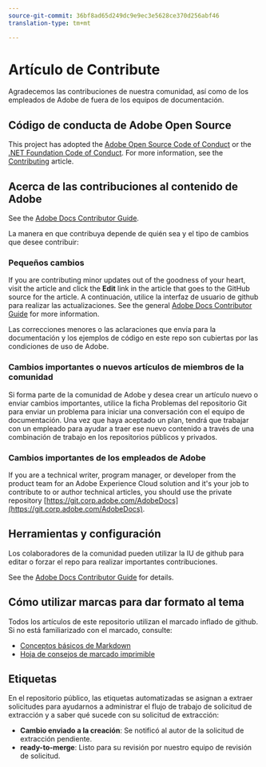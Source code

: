 ```yaml
---
source-git-commit: 36bf8ad65d249dc9e9ec3e5628ce370d256abf46
translation-type: tm+mt

---
```

# Artículo de Contribute

Agradecemos las contribuciones de nuestra comunidad, así como de los empleados de Adobe de fuera de los equipos de documentación.

## Código de conducta de Adobe Open Source

This project has adopted the [Adobe Open Source Code of Conduct](code-of-conduct.md) or the [.NET Foundation Code of Conduct](https://dotnetfoundation.org/code-of-conduct). For more information, see the [Contributing](contributing.md) article.

## Acerca de las contribuciones al contenido de Adobe

See the [Adobe Docs Contributor Guide](https://docs.adobe.com/content/help/en/contributor/contributor-guide/introduction.html).

La manera en que contribuya depende de quién sea y el tipo de cambios que desee contribuir:

### Pequeños cambios

If you are contributing minor updates out of the goodness of your heart, visit the article and click the **Edit** link in the article that goes to the GitHub source for the article. A continuación, utilice la interfaz de usuario de github para realizar las actualizaciones. See the general [Adobe Docs Contributor Guide](https://docs.adobe.com/content/help/en/contributor/contributor-guide/introduction.html) for more information.

Las correcciones menores o las aclaraciones que envía para la documentación y los ejemplos de código en este repo son cubiertas por las condiciones de uso de Adobe.

### Cambios importantes o nuevos artículos de miembros de la comunidad

Si forma parte de la comunidad de Adobe y desea crear un artículo nuevo o enviar cambios importantes, utilice la ficha Problemas del repositorio Git para enviar un problema para iniciar una conversación con el equipo de documentación. Una vez que haya aceptado un plan, tendrá que trabajar con un empleado para ayudar a traer ese nuevo contenido a través de una combinación de trabajo en los repositorios públicos y privados.

<!--
If you submit a pull request with significant changes to documentation and code examples, you'll see a message in the pull request asking you to submit an online contribution license agreement (CLA). We need you to complete the online form before we can review your pull request.
-->

### Cambios importantes de los empleados de Adobe

If you are a technical writer, program manager, or developer from the product team for an Adobe Experience Cloud solution and it&#39;s your job to contribute to or author technical articles, you should use the private repository [https://git.corp.adobe.com/AdobeDocs](https://git.corp.adobe.com/AdobeDocs). <!--Employees from other parts of the Adobe world should use the public repo for minor updates.-->

## Herramientas y configuración

Los colaboradores de la comunidad pueden utilizar la IU de github para editar o forzar el repo para realizar importantes contribuciones.

See the [Adobe Docs Contributor Guide](https://docs.adobe.com/content/help/en/contributor/contributor-guide/introduction.html) for details.

## Cómo utilizar marcas para dar formato al tema

Todos los artículos de este repositorio utilizan el marcado inflado de github. Si no está familiarizado con el marcado, consulte:

* [Conceptos básicos de Markdown](https://help.github.com/articles/markdown-basics/)
* [Hoja de consejos de marcado imprimible](https://guides.github.com/pdfs/markdown-cheatsheet-online.pdf)

## Etiquetas

En el repositorio público, las etiquetas automatizadas se asignan a extraer solicitudes para ayudarnos a administrar el flujo de trabajo de solicitud de extracción y a saber qué sucede con su solicitud de extracción:

* **Cambio enviado a la creación**: Se notificó al autor de la solicitud de extracción pendiente.
* **ready-to-merge**: Listo para su revisión por nuestro equipo de revisión de solicitud.


